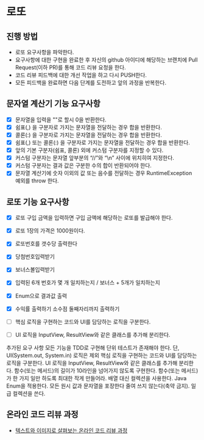 # 로또

## 진행 방법

* 로또 요구사항을 파악한다.
* 요구사항에 대한 구현을 완료한 후 자신의 github 아이디에 해당하는 브랜치에 Pull Request(이하 PR)를 통해 코드 리뷰 요청을 한다.
* 코드 리뷰 피드백에 대한 개선 작업을 하고 다시 PUSH한다.
* 모든 피드백을 완료하면 다음 단계를 도전하고 앞의 과정을 반복한다.

## 문자열 계산기 기능 요구사항

- [x] 문자열을 입력을 ""로 할시 0을 반환한다.
- [x] 쉼표(,) 을 구분자로 가지는 문자열을 전달하는 경우 합을 반환한다.
- [x] 콜론(:) 을 구분자로 가지는 문자열을 전달하는 경우 합을 반환한다.
- [x] 쉼표(,) 또는 콜론(:) 을 구분자로 가지는 문자열을 전달하는 경우 합을 반환한다.
- [x] 앞의 기본 구분자(쉼표, 콜론) 외에 커스텀 구분자를 지정할 수 있다.
- [x] 커스텀 구분자는 문자열 앞부분의 “//”와 “\n” 사이에 위치히여 지정한다.
- [x] 커스텀 구분자는 결과 값은 구분한 수의 합이 반환되어야 한다.
- [x] 문자열 계산기에 숫자 이외의 값 또는 음수를 전달하는 경우 RuntimeException 예외를 throw 한다.

## 로또 기능 요구사항

- [x] 로또 구입 금액을 입력하면 구입 금액에 해당하는 로또를 발급해야 한다.
- [x] 로또 1장의 가격은 1000원이다.
- [x] 로또번호를 갯수당 출력한다
- [x] 당첨번호입력받기
- [x] 보너스볼입력받기
- [x] 입력된 6개 번호가 몇 개 일치하는지 / 보너스 + 5개가 일치하는지
- [x] Enum으로 결과값 출력
- [x] 수익률 출력하기 소수점 둘째자리까지 출력하기
- [ ] 핵심 로직을 구현하는 코드와 UI를 담당하는 로직을 구분한다.
- [ ] UI 로직을 InputView, ResultView와 같은 클래스를 추가해 분리한다.


추가된 요구 사항 모든 기능을 TDD로 구현해 단위 테스트가 존재해야 한다. 
단, UI(System.out, System.in) 로직은 제외 핵심 로직을 구현하는 코드와 UI를 담당하는 로직을 구분한다. 
UI 로직을 InputView, ResultView와 같은 클래스를 추가해 분리한다. 
함수(또는 메서드)의 길이가 10라인을 넘어가지 않도록 구현한다. 
함수(또는 메서드)가 한 가지 일만 하도록 최대한 작게 만들어라. 배열 대신 컬렉션을 사용한다. 
Java Enum을 적용한다. 
모든 원시 값과 문자열을 포장한다 줄여 쓰지 않는다(축약 금지). 일급 컬렉션을 쓴다.

## 온라인 코드 리뷰 과정

* [텍스트와 이미지로 살펴보는 온라인 코드 리뷰 과정](https://github.com/next-step/nextstep-docs/tree/master/codereview)